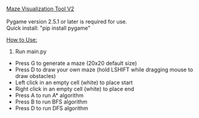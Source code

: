 <ins>Maze Visualization Tool V2</ins>
<br><br>
Pygame version 2.5.1 or later is required for use.
<br>
Quick install: "pip install pygame"

<ins>How to Use:</ins>
1. Run main.py
* Press G to generate a maze (20x20 default size)
* Press D to draw your own maze (hold LSHIFT while dragging mouse to draw obstacles)
* Left click in an empty cell (white) to place start
* Right click in an empty cell (white) to place end
*  Press A to run A* algorithm
*  Press B to run BFS algorithm
*  Press D to run DFS algorithm
 
